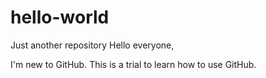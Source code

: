 # hello-world
Just another repository
Hello everyone,

I'm new to GitHub. This is a trial to learn how to use GitHub.
